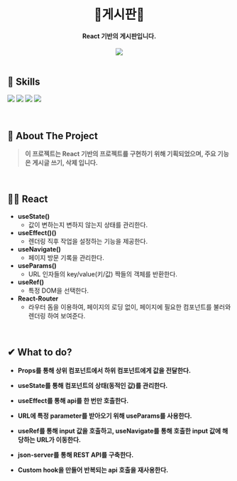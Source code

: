 <div align="center">
  <h1>📌게시판📌</h1>
 <h4>React 기반의 게시판입니다.</h4>
  </div>
<div align="center">
  <img src="https://user-images.githubusercontent.com/83646986/154008229-ec4fea7f-6094-4cee-951f-62ebc7711036.gif" />
</div>

<br>

## 💪 Skills
<img src="https://img.shields.io/badge/React-20232A?style=for-the-badge&logo=react&logoColor=61DAFB"/> <img src="https://img.shields.io/badge/React_Router-CA4245?style=for-the-badge&logo=react-router&logoColor=white"/> <img src="https://img.shields.io/badge/Material%20UI-007FFF?style=for-the-badge&logo=mui&logoColor=white" /> <img src="https://img.shields.io/badge/CSS3-1572B6?style=for-the-badge&logo=css3&logoColor=white" />

<br/>

## 📝 About The Project
> <b>이 프로젝트는 React 기반의 프로젝트를 구현하기 위해 기획되었으며, 주요 기능은 게시글 쓰기, 삭제 입니다.</b>

<br/>

## 👨‍💻 React
- <b>useState()</b>
  - 값이 변하는지 변하지 않는지 상태를 관리한다.
- <b>useEffect()()</b>
  - 렌더링 직후 작업을 설정하는 기능을 제공한다.
- <b>useNavigate()</b>
  - 페이지 방문 기록을 관리한다.
- <b>useParams()</b>
  - URL 인자들의 key/value(키/값) 짝들의 객체를 반환한다.
- <b>useRef()</b>
  - 특정 DOM을 선택한다. 
- <b>React-Router</b>
  - 라우터 돔을 이용하여, 페이지의 로딩 없이, 페이지에 필요한 컴포넌트를 불러와 렌더링 하여 보여준다. 
<br/>

## ✔︎ What to do?

- <b>Props를 통해 상위 컴포넌트에서 하위 컴포넌트에게 값을 전달한다.</b>

- <b>useState를 통해 컴포넌트의 상태(동적인 값)를 관리한다.</b>

- <b>useEffect를 통해 api를 한 번만 호출한다.</b>

- <b>URL에 특정 parameter를 받아오기 위해 useParams를 사용한다.</b>

- <b>useRef를 통해 input 값을 호출하고, useNavigate를 통해 호출한 input 값에 해당하는 URL가 이동한다.

- <b>json-server를 통해 REST API를 구축한다.</b>

- <b>Custom hook을 만들어 반복되는 api 호출을 재사용한다.
